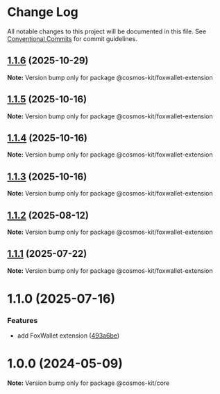 # Change Log

All notable changes to this project will be documented in this file.
See [Conventional Commits](https://conventionalcommits.org) for commit guidelines.

## [1.1.6](https://github.com/cosmology-tech/cosmos-kit/compare/@cosmos-kit/foxwallet-extension@1.1.5...@cosmos-kit/foxwallet-extension@1.1.6) (2025-10-29)

**Note:** Version bump only for package @cosmos-kit/foxwallet-extension





## [1.1.5](https://github.com/cosmology-tech/cosmos-kit/compare/@cosmos-kit/foxwallet-extension@1.1.4...@cosmos-kit/foxwallet-extension@1.1.5) (2025-10-16)

**Note:** Version bump only for package @cosmos-kit/foxwallet-extension





## [1.1.4](https://github.com/cosmology-tech/cosmos-kit/compare/@cosmos-kit/foxwallet-extension@1.1.3...@cosmos-kit/foxwallet-extension@1.1.4) (2025-10-16)

**Note:** Version bump only for package @cosmos-kit/foxwallet-extension





## [1.1.3](https://github.com/cosmology-tech/cosmos-kit/compare/@cosmos-kit/foxwallet-extension@1.1.2...@cosmos-kit/foxwallet-extension@1.1.3) (2025-10-16)

**Note:** Version bump only for package @cosmos-kit/foxwallet-extension





## [1.1.2](https://github.com/cosmology-tech/cosmos-kit/compare/@cosmos-kit/foxwallet-extension@1.1.1...@cosmos-kit/foxwallet-extension@1.1.2) (2025-08-12)

**Note:** Version bump only for package @cosmos-kit/foxwallet-extension





## [1.1.1](https://github.com/cosmology-tech/cosmos-kit/compare/@cosmos-kit/foxwallet-extension@1.1.0...@cosmos-kit/foxwallet-extension@1.1.1) (2025-07-22)

**Note:** Version bump only for package @cosmos-kit/foxwallet-extension





# 1.1.0 (2025-07-16)


### Features

* add FoxWallet extension ([493a6be](https://github.com/cosmology-tech/cosmos-kit/commit/493a6bed6fc057fca233c6311882cb5ce1cd3f45))





# 1.0.0 (2024-05-09)

**Note:** Version bump only for package @cosmos-kit/core
